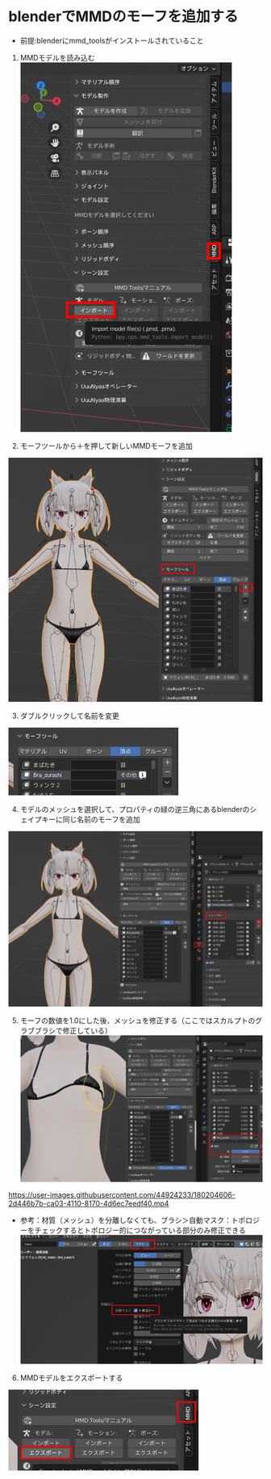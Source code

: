 # blenderでMMDのモーフを追加する

* 前提:blenderにmmd_toolsがインストールされていること

1. MMDモデルを読み込む  
![picture 1](image/addmorph-2022-07-19-223520.png)  

2. モーフツールから＋を押して新しいMMDモーフを追加

![picture 2](image/addmorph-2022-07-19-224015.png)  

3. ダブルクリックして名前を変更

![picture 3](image/addmorph-2022-07-19-224237.png)  

4. モデルのメッシュを選択して、プロパティの緑の逆三角にあるblenderのシェイプキーに同じ名前のモーフを追加

![picture 4](image/addmorph-2022-07-19-224340.png)  

5. モーフの数値を1.0にした後、メッシュを修正する（ここではスカルプトのグラブブラシで修正している）
![picture 6](image/addmorph-2022-07-19-225245.png)  


https://user-images.githubusercontent.com/44924233/180204606-2d446b7b-ca03-4110-8170-4d6ec7eedf40.mp4


* 参考：材質（メッシュ）を分離しなくても、ブラシ＞自動マスク：トポロジーをチェックするとトポロジー的につながっている部分のみ修正できる
![picture 5](image/addmorph-2022-07-19-224957.png)  

6. MMDモデルをエクスポートする

![picture 7](image/addmorph-2022-07-19-225546.png)  
